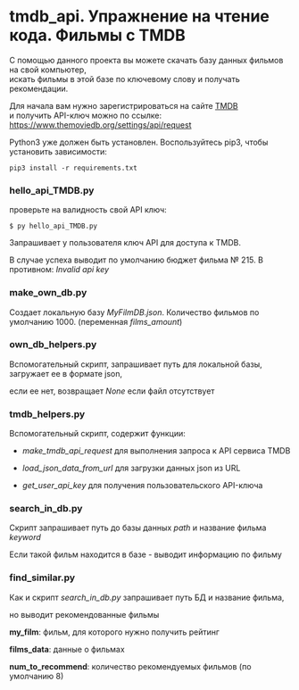 
# tmdb_api. Упражнение на чтение кода. Фильмы с TMDB

С помощью данного проекта вы можете скачать базу данных фильмов на свой компьютер,   
искать фильмы в этой базе по ключевому слову и получать рекомендации.   

Для начала вам нужно зарегистрироваться на сайте [TMDB](https://www.themoviedb.org)   
и получить API-ключ можно по ссылке: https://www.themoviedb.org/settings/api/request


Python3 уже должен быть установлен. Воспользуйтесь pip3, чтобы установить зависимости:

    pip3 install -r requirements.txt

### hello_api_TMDB.py

проверьте на валидность свой API ключ:

    $ py hello_api_TMDB.py

Запрашивает у пользователя ключ API для доступа к TMDB.   

В случае успеха выводит по умолчанию бюджет фильма № 215. В противном: *Invalid api key*

### make_own_db.py
Создает локальную базу *MyFilmDB.json*. Количество фильмов по умолчанию 1000. (переменная *films_amount*)

### own_db_helpers.py

Вспомогательный скрипт, запрашивает путь для локальной базы, загружает ее в формате json,   

если ее нет, возвращает *None* если файл отсутствует

### tmdb_helpers.py
Вспомогательный скрипт, содержит функции:   

   - *make_tmdb_api_request* для выполнения запроса к API сервиса TMDB

   - *load_json_data_from_url* для загрузки данных json из URL

   - *get_user_api_key* для получения пользовательского API-ключа

### search_in_db.py

Скрипт запрашивает путь до базы данных *path* и название фильма *keyword*    

Если такой фильм находится в базе - выводит информацию по фильму

### find_similar.py

Как и скрипт *search_in_db.py* запрашивает путь БД и название фильма,   

но выводит рекомендованные фильмы    

  **my_film**: фильм, для которого нужно получить рейтинг
  
  **films_data**: данные о фильмах
  
  **num_to_recommend**: количество рекомендуемых фильмов (по умолчанию 8)
